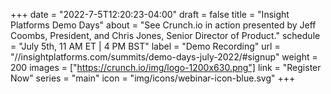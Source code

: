 +++
date = "2022-7-5T12:20:23-04:00"
draft = false
title = "Insight Platforms  Demo Days"
about = "See Crunch.io in action presented by Jeff Coombs, President, and Chris Jones, Senior Director of Product."
schedule = "July 5th,  11 AM ET | 4 PM BST"
label = "Demo Recording"
url = "//insightplatforms.com/summits/demo-days-july-2022/#signup"
weight = 200
images = ["https://crunch.io/img/logo-1200x630.png"]
link = "Register Now"
series = "main"
icon = "img/icons/webinar-icon-blue.svg"
+++
